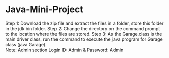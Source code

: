 # Java-Mini-Project
Step 1: Download the zip file and extract the files in a folder, store this folder in the jdk bin folder.
Step 2: Change the directory on the command prompt to the location where the files are stored.
Step 3: As the Garage.class is the main driver class, run the command to execute the java program for Garage class (java Garage).  
Note: Admin section Login ID: Admin & Password: Admin

